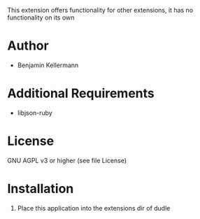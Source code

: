 This extension offers functionality for other extensions, it has no
functionality on its own

# Author
 * Benjamin Kellermann <Benjamin dot Kellermann at gmx in Germany>
# Additional Requirements
 * libjson-ruby
# License
GNU AGPL v3 or higher (see file License)

# Installation
1. Place this application into the extensions dir of dudle
